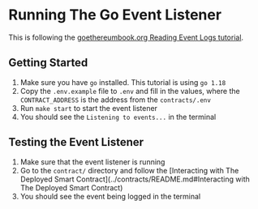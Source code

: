 # Running The Go Event Listener

This is following the [goethereumbook.org Reading Event Logs tutorial](https://goethereumbook.org/event-read).

## Getting Started

1. Make sure you have `go` installed. This tutorial is using `go 1.18`
2. Copy the `.env.example` file to `.env` and fill in the values, 
   where the `CONTRACT_ADDRESS` is the address from the `contracts/.env`
3. Run `make start` to start the event listener
4. You should see the `Listening to events...` in the terminal

## Testing the Event Listener

1. Make sure that the event listener is running
2. Go to the `contract/` directory and follow the [Interacting with The Deployed Smart Contract](../contracts/README.md#Interacting with The Deployed Smart Contract)
3. You should see the event being logged in the terminal
